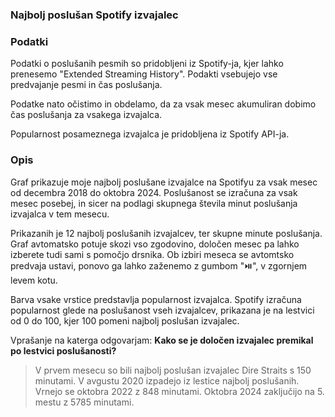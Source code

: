 ### Najbolj poslušan Spotify izvajalec

### Podatki
Podatki o poslušanih pesmih so pridobljeni iz Spotify-ja, kjer lahko prenesemo "Extended Streaming History". Podakti vsebujejo vse predvajanje pesmi in čas poslušanja.

Podatke nato očistimo in obdelamo, da za vsak mesec akumuliran dobimo čas poslušanja za vsakega izvajalca.

Popularnost posameznega izvajalca je pridobljena iz Spotify API-ja.

### Opis
Graf prikazuje moje najbolj poslušane izvajalce na Spotifyu za vsak mesec od decembra 2018 do oktobra 2024. Poslušanost se izračuna za vsak mesec posebej, in sicer na podlagi skupnega števila minut poslušanja izvajalca v tem mesecu.

Prikazanih je 12 najbolj poslušanih izvajalcev, ter skupne minute poslušanja. Graf avtomatsko potuje skozi vso zgodovino, določen mesec pa lahko izberete tudi sami s pomočjo drsnika. Ob izbiri meseca se avtomtsko predvaja ustavi, ponovo ga lahko zaženemo z gumbom "⏯️", v zgornjem levem kotu.

Barva vsake vrstice predstavlja popularnost izvajalca. Spotify izračuna popularnost glede na poslušanost vseh izvajalcev, prikazana je na lestvici od 0 do 100, kjer 100 pomeni najbolj poslušan izvajalec.

Vprašanje na katerga odgovarjam: 
**Kako se je določen izvajalec premikal po lestvici poslušanosti?**

> V prvem mesecu so bili najbolj poslušan izvajalec Dire Straits s 150 minutami. V avgustu 2020 izpadejo iz lestice najbolj poslušanih. Vrnejo se oktobra 2022 z 848 minutami. Oktobra 2024 zaključijo na 5. mestu z 5785 minutami.